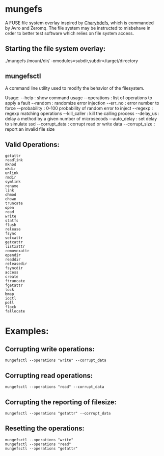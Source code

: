 # mungefs
A FUSE file system overlay inspired by [Charybdefs](https://github.com/scylladb/charybdefs), which is commanded by Avro and Zeromq. The file system may be instructed to misbehave in order to better test software which relies on file system access.

## Starting the file system overlay:
./mungefs /mount/dir/ -omodules=subdir,subdir=/target/directory

## mungefsctl

A command line utility used to modify the behavior of the filesystem.

Usage:
--help : show command usage
--operations : list of operations to apply a fault
--random : randomize error injection
--err_no : error number to force
--probability : 0-100 probability of random error to inject
--regexp : regexp matching operations
--kill_caller : kill the calling process
--delay_us : delay a method by a given number of microsecods
--auto_delay : set delay to simulate ssd
--corrupt_data : corrupt read or write data
--corrupt_size : report an invalid file size

## Valid Operations:
    getattr
    readlink
    mknod
    mkdir
    unlink
    rmdir
    symlink
    rename
    link
    chmod
    chown
    truncate
    open
    read
    write
    statfs
    flush
    release
    fsync
    setxattr
    getxattr
    listxattr
    removexattr
    opendir
    readdir
    releasedir
    fsyncdir
    access
    create
    ftruncate
    fgetattr
    lock
    bmap
    ioctl
    poll
    flock
    fallocate

# Examples:

## Corrupting  write operations:
```mungefsctl --operations "write" --corrupt_data```

## Corrupting read operations:
```mungefsctl --operations "read" --corrupt_data```

## Corrupting the reporting of filesize:
```mungefsctl --operations "getattr" --corrupt_data```

## Resetting the operations:
```
mungefsctl --operations "write"
mungefsctl --operations "read"
mungefsctl --operations "getattr"
```
